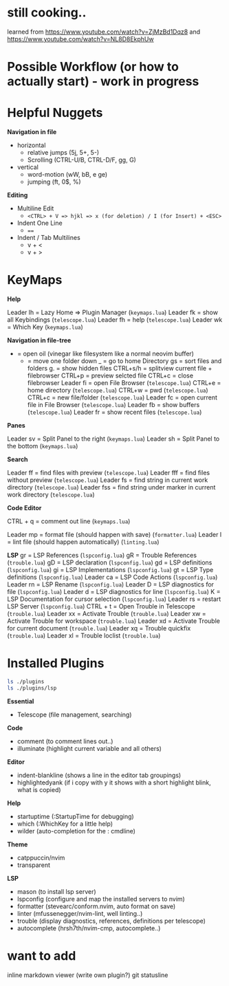 # still cooking..

learned from https://www.youtube.com/watch?v=ZjMzBd1Dqz8 and https://www.youtube.com/watch?v=NL8D8EkphUw

# Possible Workflow (or how to actually start) - work in progress


# Helpful Nuggets

**Navigation in file**

- horizontal
    - relative jumps (5j, 5+, 5-)
    - Scrolling (CTRL-U/B, CTRL-D/F, gg, G)
- vertical
    - word-motion (wW, bB, e ge)
    - jumping (ft, 0$, %)

**Editing**

- Multiline Edit
    - `<CTRL> + V => hjkl => x (for deletion) / I (for Insert) + <ESC>`
- Indent One Line
    - `==`
- Indent / Tab Multilines
    - v + <
    - v + >

# KeyMaps

**Help**

Leader lh = Lazy Home => Plugin Manager (`keymaps.lua`)
Leader fk = show all Keybindings (`telescope.lua`)
Leader fh = help (`telescope.lua`)
Leader wk = Which Key (`keymaps.lua`)

**Navigation in file-tree**

- = open oil (vinegar like filesystem like a normal neovim buffer)
    - = move one folder down
    _ = go to home Directory
    gs = sort files and folders
    g. = show hidden files
    CTRL+s/h = splitview current file + filebrowser
    CTRL+p = preview selcted file
    CTRL+c = close filebrowser
Leader fi = open File Browser (`telescope.lua`)
    CTRL+e = home directory (`telescope.lua`)
    CTRL+w = pwd (`telescope.lua`)
    CTRL+c = new file/folder (`telescope.lua`)
Leader fc = open current file in File Browser (`telescope.lua`)
Leader fb = show buffers (`telescope.lua`)
Leader fr = show recent files (`telescope.lua`)

**Panes**

Leader sv = Split Panel to the right (`keymaps.lua`)
Leader sh = Split Panel to the bottom (`keymaps.lua`)


**Search**

Leader ff = find files with preview (`telescope.lua`)
Leader fff = find files without preview (`telescope.lua`)
Leader fs = find string in current work directory (`telescope.lua`)
Leader fss = find string under marker in current work directory (`telescope.lua`)

**Code Editor**

CTRL + q = comment out line (`keymaps.lua`)

Leader mp = format file (should happen with save) (`formatter.lua`)
Leader l = lint file (should happen automatically) (`linting.lua`)


**LSP**
gr = LSP References (`lspconfig.lua`)
gR = Trouble References (`trouble.lua`)
gD = LSP declaration (`lspconfig.lua`)
gd = LSP definitions (`lspconfig.lua`)
gi = LSP Implementations (`lspconfig.lua`)
gt = LSP Type definitions (`lspconfig.lua`)
Leader ca = LSP Code Actions (`lspconfig.lua`)
Leader rn = LSP Rename (`lspconfig.lua`)
Leader D = LSP diagnostics for file (`lspconfig.lua`)
Leader d = LSP diagnostics for line (`lspconfig.lua`)
K = LSP Documentation for cursor selection (`lspconfig.lua`)
Leader rs = restart LSP Server (`lspconfig.lua`)
CTRL + t = Open Trouble in Telescope (`trouble.lua`)
Leader xx = Activate Trouble (`trouble.lua`)
Leader xw = Activate Trouble for workspace (`trouble.lua`)
Leader xd = Activate Trouble for current document (`trouble.lua`)
Leader xq = Trouble quickfix (`trouble.lua`)
Leader xl = Trouble loclist (`trouble.lua`)




# Installed Plugins

```bash
ls ./plugins
ls ./plugins/lsp
```

**Essential**
- Telescope (file management, searching)

**Code**
- comment (to comment lines out..)
- illuminate (highlight current variable and all others)

**Editor**
- indent-blankline (shows a line in the editor tab groupings)
- highlightedyank (if i copy with y it shows with a short highlight blink, what is copied)

**Help**
- startuptime (:StartupTime for debugging)
- which (:WhichKey for a little help)
- wilder (auto-completion for the : cmdline)

**Theme**
- catppuccin/nvim
- transparent

**LSP**
- mason (to install lsp server)
- lspconfig (configure and map the installed servers to nvim)
- formatter (stevearc/conform.nvim, auto format on save)
- linter (mfussenegger/nvim-lint, well linting..)
- trouble (display diagnostics, references, definitions per telescope)
- autocomplete (hrsh7th/nvim-cmp, autocomplete..)

# want to add

inline markdown viewer (write own plugin?)
git
statusline
